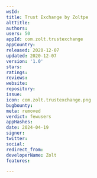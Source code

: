 ```yaml
---
wsId: 
title: Trust Exchange by Zoltpe
altTitle: 
authors: 
users: 50
appId: com.zolt.trustexchange
appCountry: 
released: 2020-12-07
updated: 2020-12-07
version: '1.0'
stars: 
ratings: 
reviews: 
website: 
repository: 
issue: 
icon: com.zolt.trustexchange.png
bugbounty: 
meta: removed
verdict: fewusers
appHashes: 
date: 2024-04-19
signer: 
twitter: 
social: 
redirect_from: 
developerName: Zolt
features: 

---
```


